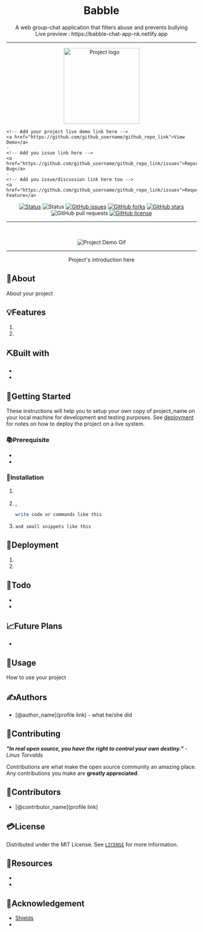 <h1 align="center">Babble</h1>

 <p align="center">
 	<!-- Add your tagline or very short intro of your project -->
	A web group-chat application that filters abuse and prevents bullying
    <br />
    Live preview : https://babble-chat-app-nk.netlify.app
    <br/>
    <hr/>
<div align="center">

<!-- Add your project logo if you have any -->
<img width=200px height=200px src="" alt="Project logo">

</div>


	<!-- Add your project live demo link here -->
    <a href="https://github.com/github_username/github_repo_link">View Demo</a>
    ·
	<!-- Add you issue link here -->
    <a href="https://github.com/github_username/github_repo_link/issues">Report Bug</a>
    ·
	<!-- Add you issue/discussion link here too -->
    <a href="https://github.com/github_username/github_repo_link/issues">Request Feature</a>
  </p>

<div align="center">

<!-- Use Shields website (link in acknowledgement section) to generate these for your repo or just replace the links here with yours -->

[![Status](https://img.shields.io/badge/project_name-Live-success?style=for-the-badge)](https://your-live-project-link.com)
![Status](https://img.shields.io/badge/status-active-success.svg?style=for-the-badge)
[![GitHub issues](https://img.shields.io/github/issues/github_username/github_repo_link?style=for-the-badge)](https://github.com/github_username/github_repo_link/issues)
[![GitHub forks](https://img.shields.io/github/forks/github_username/github_repo_link?style=for-the-badge)](https://github.com/github_username/github_repo_link/network)
[![GitHub stars](https://img.shields.io/github/stars/github_username/github_repo_link?style=for-the-badge)](https://github.com/github_username/github_repo_link/stargazers)
![GitHub pull requests](https://img.shields.io/github/issues-pr/github_username/github_repo_link?style=for-the-badge)
[![GitHub license](https://img.shields.io/github/license/github_username/github_repo_link?style=for-the-badge)](https://github.com/github_username/github_repo_link)

</div>

<hr />
<br />

<div align="center">

<!-- Add your project demo gif here -->

![Project Demo Gif](your_gif_link)

</div>

<hr />

<p align="center">
Project's introduction here
</p>

## 🧐About

About your project

## 💡Features

1. []()
1. []()

## ⛏️Built with

-   []()
-   []()

## 🏁Getting Started

These instructions will help you to setup your own copy of project_name on your local machine for development and testing purposes. See [deployment](#Deployment) for notes on how to deploy the project on a live system.

### 📚Prerequisite

-   []()
-   []()

### 🧰Installation

1. []()
1. [.]()

    ```bash
    write code or commands like this
    ```

1. `and small snippets like this`

## 🚀Deployment

1. []()
1. []()

## 📝Todo

-   []()
-   []()

## 📈Future Plans

-   []()

## 🎈Usage

How to use your project

## ✍️Authors

<!-- Add links to all the authors profile here OPTIONAL: You can mention what they did as well -->

-   [@author_name](profile link) - what he/she did

## 📖Contributing

<!-- You can leave this as it is or replace it with personalized text -->

**_"In real open source, you have the right to control your own destiny."_** _- Linus Torvalds_

Contributions are what make the open source community an amazing place. Any contributions you make are **greatly appreciated**.

## 📢Contributors

<!-- Add links to all the contributors profile here -->

-   [@contributor_name](profile link)

## 💳License

<!-- Mention your project licence here and also link to that file -->

Distributed under the MIT License. See [`LICENSE`](LICENCE) for more information.

## 🧬Resources

<!-- Add links to all the resources you followed or referred to -->

-   []()
-   []()

## 🎉Acknowledgement

-   [Shields](https://shields.io)
-   []()

<!-- > _**NOTE:** Notes template._ -->
